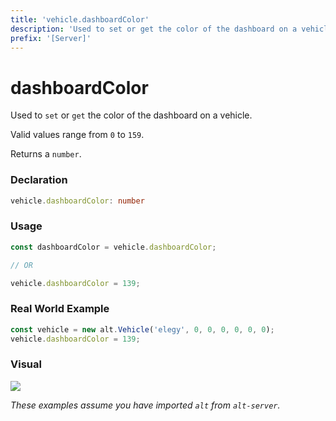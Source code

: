 ```yaml
---
title: 'vehicle.dashboardColor'
description: 'Used to set or get the color of the dashboard on a vehicle.'
prefix: '[Server]'
---
```


# dashboardColor

Used to `set` or `get` the color of the dashboard on a vehicle.

Valid values range from `0` to `159`.

Returns a `number`.

### Declaration

```typescript
vehicle.dashboardColor: number
```

### Usage

```js
const dashboardColor = vehicle.dashboardColor;

// OR

vehicle.dashboardColor = 139;
```

### Real World Example

```js
const vehicle = new alt.Vehicle('elegy', 0, 0, 0, 0, 0, 0);
vehicle.dashboardColor = 139;
```

### Visual

![](https://i.imgur.com/WgIYFhV.png)


_These examples assume you have imported `alt` from `alt-server`._